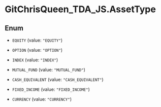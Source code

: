 # GitChrisQueen_TDA_JS.AssetType

## Enum


* `EQUITY` (value: `"EQUITY"`)

* `OPTION` (value: `"OPTION"`)

* `INDEX` (value: `"INDEX"`)

* `MUTUAL_FUND` (value: `"MUTUAL_FUND"`)

* `CASH_EQUIVALENT` (value: `"CASH_EQUIVALENT"`)

* `FIXED_INCOME` (value: `"FIXED_INCOME"`)

* `CURRENCY` (value: `"CURRENCY"`)


